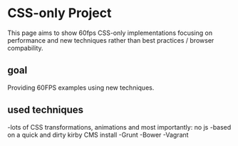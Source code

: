 # CSS-only Project
This page aims to show 60fps CSS-only implementations focusing on performance and new techniques rather than best practices / browser compability.

## goal

Providing 60FPS examples using new techniques.

## used techniques
-lots of CSS transformations, animations and most importantly: no js
-based on a quick and dirty kirby CMS install
-Grunt
-Bower
-Vagrant